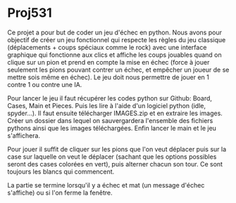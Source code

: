 # Proj531

Ce projet a pour but de coder un jeu d'échec en python.
Nous avons pour objectif de créer un jeu fonctionnel qui respecte les règles du jeu classique (déplacements + coups spéciaux comme le rock) avec une interface graphique qui fonctionne aux clics et affiche les coups jouables quand on clique sur un pion et prend en compte la mise en échec (force à jouer seulement les pions pouvant contrer un échec, et empêcher un joueur de se mettre sois même en échec).
Le jeu doit nous permettre de jouer en 1 contre 1 ou contre une IA.

Pour lancer le jeu il faut récupérer les codes python sur Github: Board, Cases, Main et Pieces. Puis les lire à l'aide d'un logiciel python (idle, spyder...).
Il faut ensuite télécharger IMAGES.zip et en extraire les images. 
Créer un dossier dans lequel on sauvergardera l'ensemble des fichiers pythons ainsi que les images téléchargées.
Enfin lancer le main et le jeu s'affichera.

Pour jouer il suffit de cliquer sur les pions que l'on veut déplacer puis sur la case sur laquelle on veut le déplacer (sachant que les options possibles seront des cases colorées en vert), puis alterner chacun son tour. Ce sont toujours les blancs qui commencent.

La partie se termine lorsqu'il y a échec et mat (un message d'échec s'affiche) ou si l'on ferme la fenêtre.

